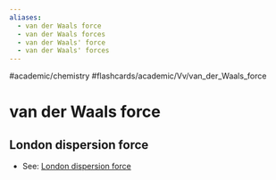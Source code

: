 ```yaml
---
aliases:
  - van der Waals force
  - van der Waals forces
  - van der Waals' force
  - van der Waals' forces
---
```


#academic/chemistry #flashcards/academic/Vv/van_der_Waals_force

# van der Waals force

## London dispersion force

- See: [London dispersion force](London%20dispersion%20force.md)
